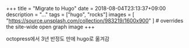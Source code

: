 +++
title = "Migrate to Hugo"
date = 2018-08-04T23:13:37+09:00
description = "..."
tags = ["hugo", "rocks"]
images = [
  "https://source.unsplash.com/collection/983219/1600x900"
] # overrides the site-wide open graph image
+++

octopress에서 3년 반정도 만에 hugo로 옮겨감
